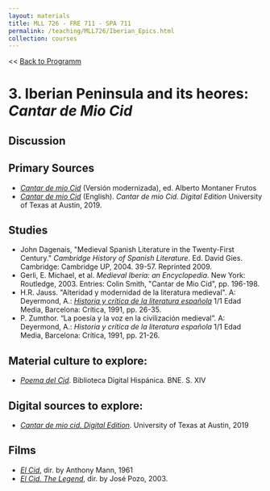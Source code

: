```yaml
---
layout: materials
title: MLL 726 - FRE 711 - SPA 711
permalink: /teaching/MLL726/Iberian_Epics.html
collection: courses
---
```

<< [Back to Programm](index.html)

# 3. Iberian Peninsula and its heores: *Cantar de Mio Cid* 

## Discussion 

## Primary Sources 
* [*Cantar de mio Cid*](https://www.caminodelcid.org/cid-historia-leyenda/cantar-mio-cid/cantar-pdf/) (Versión modernizada), ed. Alberto Montaner Frutos 
* [*Cantar de mio Cid*](https://miocid.wlu.edu/main/folio.php?f=01r&v=nor) (English). *Cantar de mio Cid. Digital Edition* University of Texas at Austin, 2019.

## Studies
* John Dagenais, "Medieval Spanish Literature in the Twenty-First Century." *Cambridge History of Spanish Literature*. Ed. David Gies. Cambridge: Cambridge UP, 2004. 39-57. Reprinted 2009.
* Gerli, E. Michael, et al. *Medieval Iberia: an Encyclopedia*. New York: Routledge, 2003. Entries: Colin Smith, "Cantar de Mio Cid", pp. 196-198.
* H.R. Jauss. "Alteridad y modernidad de la literatura medieval". A: Deyermond, A.: [*Historia y crítica de la literatura española*](https://miami-primo.hosted.exlibrisgroup.com/primo-explore/fulldisplay?docid=01UOML_ALMA21237064090002976&context=L&vid=uml_new&search_scope=Everything&tab=everything&lang=en_US) 1/1 Edad Media, Barcelona: Crítica, 1991, pp. 26-35. 
* P. Zumthor. “La poesía y la voz en la civilización medieval”. A: Deyermond, A.: *Historia y crítica de la literatura española* 1/1 Edad Media, Barcelona: Crítica, 1991, pp. 21-26.


## Material culture to explore: 

* [*Poema del Cid*](http://bdh.bne.es/bnesearch/detalle/bdh0000036451). Biblioteca Digital Hispánica. BNE. S. XIV

## Digital sources to explore:
 
* [*Cantar de mio cid. Digital Edition*](https://miocid.wlu.edu/index2.php?v=pal). University of Texas at Austin, 2019 

## Films 

* [*El Cid*](https://en.wikipedia.org/wiki/El_Cid_(film)), dir. by Anthony Mann, 1961 
* [*El Cid. The Legend*](https://www.imdb.com/title/tt0315000/), dir. by José Pozo, 2003. 